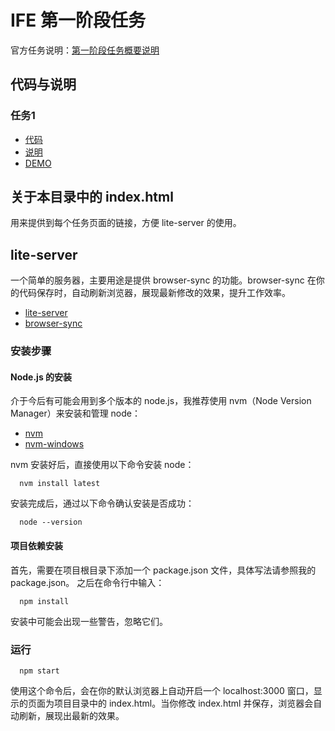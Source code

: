 # IFE 第一阶段任务
官方任务说明：[第一阶段任务概要说明](http://mp.weixin.qq.com/s?__biz=MzA4MjUyNjY3Nw==&mid=401956006&idx=1&sn=bbf72ea5c17894c3a5423d8b3bdb7d9a#rd)

## 代码与说明
### 任务1
- [代码](./task_1_1/index.html)
- [说明](./task_1_1/README.md)
- [DEMO](http://yanisj.github.io/ife-missions/task-1-2/index.html)

## 关于本目录中的 index.html
用来提供到每个任务页面的链接，方便 lite-server 的使用。

## lite-server
一个简单的服务器，主要用途是提供 browser-sync 的功能。browser-sync 在你的代码保存时，自动刷新浏览器，展现最新修改的效果，提升工作效率。
- [lite-server](https://github.com/johnpapa/lite-server)
- [browser-sync](https://github.com/BrowserSync/browser-sync)

### 安装步骤

#### Node.js 的安装
介于今后有可能会用到多个版本的 node.js，我推荐使用 nvm（Node Version Manager）来安装和管理 node：

  - [nvm](https://github.com/creationix/nvm)
  - [nvm-windows](https://github.com/coreybutler/nvm-windows)

nvm 安装好后，直接使用以下命令安装 node：

```
  nvm install latest
```

安装完成后，通过以下命令确认安装是否成功：

```
  node --version
```

#### 项目依赖安装
首先，需要在项目根目录下添加一个 package.json 文件，具体写法请参照我的 package.json。
之后在命令行中输入：

```
  npm install
```
安装中可能会出现一些警告，忽略它们。

### 运行

```
  npm start
```
使用这个命令后，会在你的默认浏览器上自动开启一个 localhost:3000 窗口，显示的页面为项目目录中的 index.html。当你修改 index.html 并保存，浏览器会自动刷新，展现出最新的效果。
